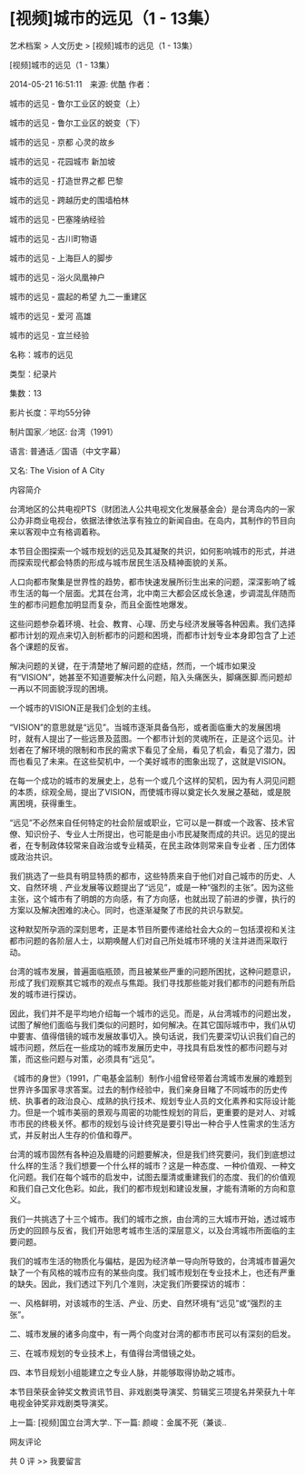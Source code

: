 # [视频]城市的远见（1 - 13集）

艺术档案 > 人文历史 > [视频]城市的远见（1 - 13集）

[视频]城市的远见（1 - 13集）

2014-05-21 16:51:11　来源: 优酷 作者：



  城市的远见 - 鲁尔工业区的蜕变（上）

城市的远见 - 鲁尔工业区的蜕变（下）

城市的远见 - 京都 心灵的故乡

城市的远见 - 花园城市 新加坡

城市的远见 - 打造世界之都 巴黎

城市的远见 - 跨越历史的围墙柏林

城市的远见 - 巴塞隆纳经验

城市的远见 - 古川町物语

城市的远见 - 上海巨人的脚步

城市的远见 - 浴火凤凰神户

城市的远见 - 震起的希望 九二一重建区

城市的远见 - 爱河 高雄

城市的远见 - 宜兰经验

名称：城市的远见

类型：纪录片

集数：13

影片长度：平均55分钟

制片国家／地区: 台湾（1991）

语言: 普通话／国语（中文字幕）

又名: The Vision of A City

内容简介

台湾地区的公共电视PTS（财团法人公共电视文化发展基金会）是台湾岛内的一家公办非商业电视台，依据法律依法享有独立的新闻自由。在岛内，其制作的节目向来以客观中立有格调着称。

本节目企图探索一个城市规划的远见及其凝聚的共识，如何影响城市的形式，并进而探索现代都会特质的形成与城市居民生活及精神面貌的关系。

人口向都市聚集是世界性的趋势，都市快速发展所衍生出来的问题，深深影响了城市生活的每一个层面。尤其在台湾，北中南三大都会区成长急速，步调混乱伴随而生的都市问题愈加明显而复杂，而且全面性地爆发。

这些问题参杂着环境、社会、教育、心理、历史与经济发展等各种因素。我们选择都市计划的观点来切入剖析都市的问题和困境，而都市计划专业本身即包含了上述各个课题的反省。

解决问题的关键，在于清楚地了解问题的症结，然而，一个城市如果没有“VISION”，她甚至不知道要解决什么问题，陷入头痛医头，脚痛医脚.而问题却一再以不同面貌浮现的困境。

一个城市的VISION正是我们企划的主线。

“VISION”的意思就是“远见”。当城市逐渐具备刍形，或者面临重大的发展困境时，就有人提出了一些远景及蓝图。一个都市计划的灵魂所在，正是这个远见。计划者在了解环境的限制和市民的需求下看见了全局，看见了机会，看见了潜力，因而也看见了未来。在这些契机中，一个美好城市的图象出现了，这就是VISION。

在每一个成功的城市的发展史上，总有一个或几个这样的契机，因为有人洞见问题的本质，综观全局，提出了VISION，而使城市得以奠定长久发展之基础，或是脱离困境，获得重生。

“远见”不必然来自任何特定的社会阶层或职业，它可以是一群或一个政客、技术官僚、知识份子、专业人士所提出，也可能是由小市民凝聚而成的共识。远见的提出者，在专制政体较常来自政治或专业精英，在民主政体则常来自专业者﹑压力团体或政治共识。

我们挑选了一些具有明显特质的都市，这些特质来自于他们对自己城市的历史、人文、自然环境﹑产业发展等议题提出了“远见”，或是一种“强烈的主张”。因为这些主张，这个城市有了明朗的方向感，有了方向感，也就出现了前进的步骤，执行的方案以及解决困难的决心。同时，也逐渐凝聚了市民的共识与默契。

这种默契所孕涵的深刻思考，正是本节目所要传递给社会大众的－包括漠视和关注都市问题的各阶层人士，以期唤醒人们对自己所处城市环境的关注并进而采取行动。

台湾的城市发展，普遍面临瓶颈，而且被某些严重的问题所困扰，这种问题意识，形成了我们观察其它城市的观点与焦距。我们寻找那些能对我们都市的问题有所启发的城市进行探访。

因此，我们并不是平均地介绍每一个城市的远见。而是，从台湾城市的问题出发，试图了解他们面临与我们类似的问题时，如何解决。在其它国际城市中，我们从切中要害、值得借镜的城市发展故事切入。换句话说，我们先要深切认识我们自己的城市问题，然后在一些成功的城市发展历史中，寻找具有启发性的都市问题与对策，而这些问题与对策，必须具有“远见”。

《城市的身世》（1991，广电基金监制）制作小组曾经带着台湾城市发展的难题到世界许多国家寻求答案。过去的制作经验中，我们亲身目睹了不同城市的历史传统、执事者的政治良心、成熟的执行技术、规划专业人员的文化素养和实际设计能力。但是一个城市美丽的景观与周密的功能性规划的背后，更重要的是对人、对城市市民的终极关怀。都市的规划与设计终究是要引导出一种合乎人性需求的生活方式，并反射出人生存的价值和尊严。

台湾的城市固然有各种迫及眉睫的问题要解决，但是我们终究要问，我们到底想过什么样的生活？我们想要一个什么样的城市？这是一种态度、一种价值观、一种文化问题。我们在每个城市的启发中，试图去厘清或重建我们的态度、我们的价值观和我们自己文化色彩。如此，我们的都市规划和建设发展，才能有清晰的方向和意义。

我们一共挑选了十三个城市。我们的城市之旅，由台湾的三大城市开始，透过城市历史的回顾与反省，我们开始思考城市生活的深层意义，以及台湾城市所面临的主要问题。

我们的城市生活的物质化与偏枯，是因为经济单一导向所导致的，台湾城市普遍欠缺了一个有风格的城市应有的某些向度。我们城市规划在专业技术上，也还有严重的缺失。因此，我们透过下列几个准则，决定我们所要探访的城市：

一、风格鲜明，对该城市的生活、产业、历史、自然环境有“远见”或“强烈的主张”。

二、城市发展的诸多向度中，有一两个向度对台湾的都市市民可以有深刻的启发。

三、在城市规划的专业技术上，有值得台湾借镜之处。

四、本节目规划小组能建立之专业人脉，并能够取得协助之城市。

本节目荣获金钟奖文教资讯节目、非戏剧类导演奖、剪辑奖三项提名并荣获九十年电视金钟奖非戏剧类导演奖。

上一篇: [视频]国立台湾大学..  下一篇: 颜峻：金属不死（兼谈..   

网友评论

共 0 评 >>  我要留言